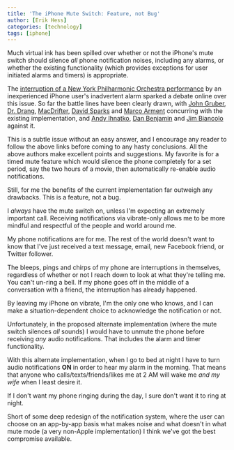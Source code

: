```yaml
---
title: 'The iPhone Mute Switch: Feature, not Bug'
author: [Erik Hess]
categories: [technology]
tags: [iphone]
---
```

Much virtual ink has been spilled over whether or not the iPhone's mute switch should silence _all_ phone notification noises, including any alarms, or whether the existing functionality (which provides exceptions for user initiated alarms and timers) is appropriate.

The [interruption of a New York Philharmonic Orchestra performance][1] by an inexperienced iPhone user's inadvertent alarm sparked a debate online over this issue. So far the battle lines have been clearly drawn, with [John Gruber][2], [Dr. Drang][3], [MacDrifter][4], [David Sparks][5] and [Marco Arment][6] concurring with the existing implementation, and [Andy Ihnatko][7], [Dan Benjamin][8] and [Jim Biancolo][9] against it.

This is a subtle issue without an easy answer, and I encourage any reader to follow the above links before coming to any hasty conclusions. All the above authors make excellent points and suggestions. My favorite is for a timed mute feature which would silence the phone completely for a set period, say the two hours of a movie, then automatically re-enable audio notifications.

Still, for me the benefits of the current implementation far outweigh any drawbacks. This is a feature, not a bug.

I _always_ have the mute switch on, unless I'm expecting an extremely important call. Receiving notifications via vibrate-only allows me to be more mindful and respectful of the people and world around me.

My phone notifications are for me. The rest of the world doesn't want to know that I've just received a text message, email, new Facebook friend, or Twitter follower.

The bleeps, pings and chirps of my phone are interruptions in themselves, regardless of whether or not I reach down to look at what they're telling me. You can't un-ring a bell. If my phone goes off in the middle of a conversation with a friend, the interruption has already happened.

By leaving my iPhone on vibrate, I'm the only one who knows, and I can make a situation-dependent choice to acknowledge the notification or not.

Unfortunately, in the proposed alternate implementation (where the mute switch silences _all_ sounds) I would have to unmute the phone before receiving _any_ audio notifications. That includes the alarm and timer functionality.

With this alternate implementation, when I go to bed at night I have to turn audio notifications **ON** in order to hear my alarm in the morning. That means that anyone who calls/texts/friends/likes me at 2 AM will wake me _and my wife_ when I least desire it.

If I don't want my phone ringing during the day, I sure don't want it to ring at night.

Short of some deep redesign of the notification system, where the user can choose on an app-by-app basis what makes noise and what doesn't in what mute mode (a very non-Apple implementation) I think we've got the best compromise available.

   [1]: http://www.nytimes.com/2012/01/13/nyregion/ringing-finally-stopped-but-concertgoers-alarm-persists.html?_r=1
   [2]: http://daringfireball.net/2012/01/iphone_mute_switch_design
   [3]: http://www.leancrew.com/all-this/2012/01/the-mute-switch-and-the-missing-feature/
   [4]: http://www.macdrifter.com/2012/01/going-mute/?utm_source=rss&utm_medium=rss&utm_campaign=going-mute
   [5]: http://www.macsparky.com/blog/2012/1/14/that-pesky-mute-button.html
   [6]: http://www.marco.org/2012/01/14/mute
   [7]: http://ihnatko.com/2012/01/14/daring-fireball-on-the-behavior-of-the-iphone-mute-switch/
   [8]: http://hivelogic.com/articles/mute/
   [9]: http://www.biancolo.com/articles/bad-ui-stops-symphony